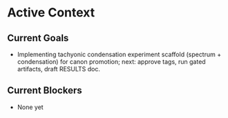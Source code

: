 # Active Context

## Current Goals

- Implementing tachyonic condensation experiment scaffold (spectrum + condensation) for canon promotion; next: approve tags, run gated artifacts, draft RESULTS doc.

## Current Blockers

- None yet